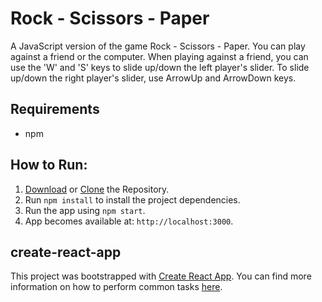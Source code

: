 # Rock - Scissors - Paper
A JavaScript version of the game Rock - Scissors - Paper. You can play against a friend or the computer. When playing against a friend, you can use the 'W' and 'S' keys to slide up/down the left player's slider. To slide up/down the right player's slider, use ArrowUp and ArrowDown keys.

## Requirements
* npm

## How to Run:

1. [Download](https://github.com/nevendyulgerov/react-rock-scissors-paper/archive/master.zip) or [Clone](https://github.com/nevendyulgerov/react-rock-scissors-paper.git) the Repository.
2. Run `npm install` to install the project dependencies.
3. Run the app using `npm start`.
4. App becomes available at: `http://localhost:3000`.

## create-react-app

This project was bootstrapped with [Create React App](https://github.com/facebookincubator/create-react-app). You can find more information on how to perform common tasks [here](https://github.com/facebookincubator/create-react-app/blob/master/packages/react-scripts/template/README.md).

